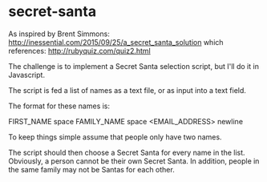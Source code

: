 # secret-santa

As inspired by Brent Simmons:
http://inessential.com/2015/09/25/a_secret_santa_solution
which references: http://rubyquiz.com/quiz2.html

The challenge is to implement a Secret Santa selection script, but I'll do it in Javascript.

The script is fed a list of names as a text file, or as input into a text field. 

The format for these names is:

FIRST_NAME space FAMILY_NAME space <EMAIL_ADDRESS> newline

To keep things simple assume that people only have two names.

The script should then choose a Secret Santa for every name in the list. Obviously, a person cannot be their own Secret Santa. In addition, people in the same family may not be Santas for each other.
